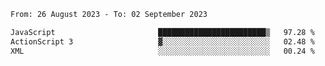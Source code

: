 <!--START_SECTION:waka-->

```txt
From: 26 August 2023 - To: 02 September 2023

JavaScript                       ████████████████████████▒   97.28 %
ActionScript 3                   ▓░░░░░░░░░░░░░░░░░░░░░░░░   02.48 %
XML                              ░░░░░░░░░░░░░░░░░░░░░░░░░   00.24 %
```

<!--END_SECTION:waka-->
